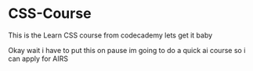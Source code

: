 # CSS-Course
This is the Learn CSS course from codecademy lets get it baby

Okay wait i have to put this on pause im going to do a quick ai course so i can apply for AIRS

